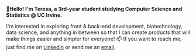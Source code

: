 **👋Hello! I'm Teresa, a 3rd-year student studying Computer Science and Statistics @ UC Irvine.**

I'm interested in exploring front & back-end development, biotechnology, data science, and anything in between so that I can create products
that will make things easier and simpler for everyone!
📫 If you want to reach me, just find me on
[LinkedIn](https://www.linkedin.com/in/teresa-liang-605997185/) or send me an [email](teresaliang2003@gmail.com).

<!---
teresa-liang/teresa-liang is a ✨ special ✨ repository because its `README.md` (this file) appears on your GitHub profile.
You can click the Preview link to take a look at your changes.
--->
